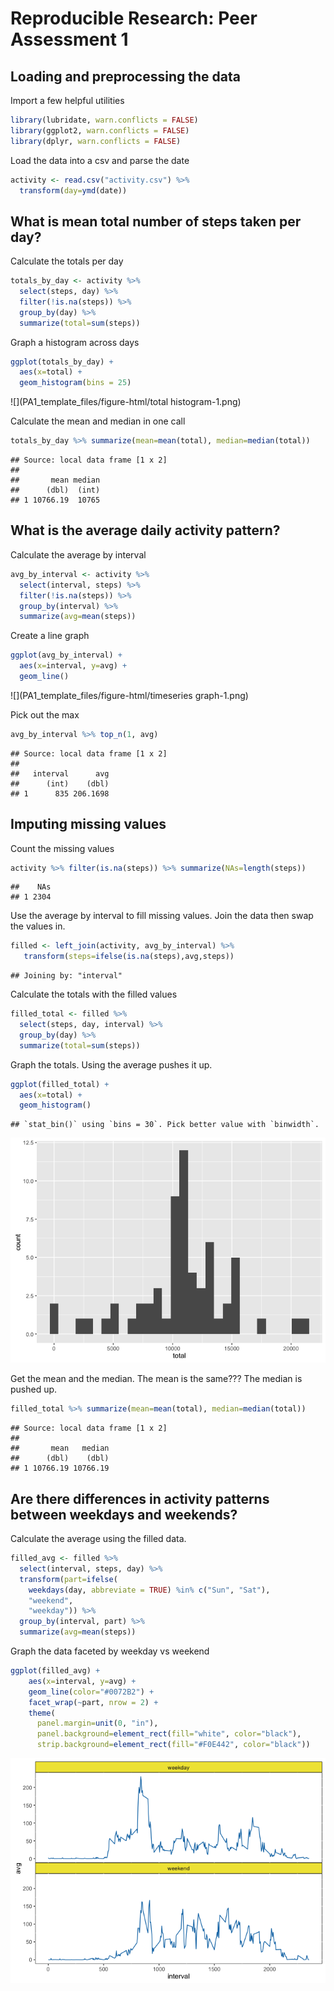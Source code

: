 # Reproducible Research: Peer Assessment 1


## Loading and preprocessing the data

Import a few helpful utilities


```r
library(lubridate, warn.conflicts = FALSE)
library(ggplot2, warn.conflicts = FALSE)
library(dplyr, warn.conflicts = FALSE)
```

Load the data into a csv and parse the date


```r
activity <- read.csv("activity.csv") %>%
  transform(day=ymd(date))
```

## What is mean total number of steps taken per day?
  
Calculate the totals per day  
  

```r
totals_by_day <- activity %>%
  select(steps, day) %>%
  filter(!is.na(steps)) %>%
  group_by(day) %>%
  summarize(total=sum(steps))
```

Graph a histogram across days


```r
ggplot(totals_by_day) + 
  aes(x=total) + 
  geom_histogram(bins = 25)
```

![](PA1_template_files/figure-html/total histogram-1.png)<!-- -->

Calculate the mean and median in one call


```r
totals_by_day %>% summarize(mean=mean(total), median=median(total))
```

```
## Source: local data frame [1 x 2]
## 
##       mean median
##      (dbl)  (int)
## 1 10766.19  10765
```

## What is the average daily activity pattern?

Calculate the average by interval


```r
avg_by_interval <- activity %>%
  select(interval, steps) %>%
  filter(!is.na(steps)) %>%
  group_by(interval) %>% 
  summarize(avg=mean(steps))
```

Create a line graph


```r
ggplot(avg_by_interval) +
  aes(x=interval, y=avg) +
  geom_line()
```

![](PA1_template_files/figure-html/timeseries graph-1.png)<!-- -->

Pick out the max


```r
avg_by_interval %>% top_n(1, avg)
```

```
## Source: local data frame [1 x 2]
## 
##   interval      avg
##      (int)    (dbl)
## 1      835 206.1698
```

## Imputing missing values

Count the missing values


```r
activity %>% filter(is.na(steps)) %>% summarize(NAs=length(steps))
```

```
##    NAs
## 1 2304
```

Use the average by interval to fill missing values. Join the data then swap the values in.


```r
filled <- left_join(activity, avg_by_interval) %>%
   transform(steps=ifelse(is.na(steps),avg,steps))
```

```
## Joining by: "interval"
```

Calculate the totals with the filled values


```r
filled_total <- filled %>%
  select(steps, day, interval) %>%
  group_by(day) %>%
  summarize(total=sum(steps))
```

Graph the totals. Using the average pushes it up.


```r
ggplot(filled_total) + 
  aes(x=total) + 
  geom_histogram()
```

```
## `stat_bin()` using `bins = 30`. Pick better value with `binwidth`.
```

![](PA1_template_files/figure-html/unnamed-chunk-3-1.png)<!-- -->

Get the mean and the median. The mean is the same??? The median is pushed up.


```r
filled_total %>% summarize(mean=mean(total), median=median(total))
```

```
## Source: local data frame [1 x 2]
## 
##       mean   median
##      (dbl)    (dbl)
## 1 10766.19 10766.19
```

## Are there differences in activity patterns between weekdays and weekends?

Calculate the average using the filled data.


```r
filled_avg <- filled %>%
  select(interval, steps, day) %>%
  transform(part=ifelse(
    weekdays(day, abbreviate = TRUE) %in% c("Sun", "Sat"),
    "weekend", 
    "weekday")) %>%
  group_by(interval, part) %>% 
  summarize(avg=mean(steps))
```

Graph the data faceted by weekday vs weekend


```r
ggplot(filled_avg) +
    aes(x=interval, y=avg) +
    geom_line(color="#0072B2") +
    facet_wrap(~part, nrow = 2) + 
    theme(
      panel.margin=unit(0, "in"),
      panel.background=element_rect(fill="white", color="black"),
      strip.background=element_rect(fill="#F0E442", color="black"))
```

![](PA1_template_files/figure-html/unnamed-chunk-6-1.png)<!-- -->

